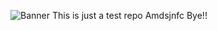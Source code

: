 ![Banner](https://github.com/CmpJR/tstRepo/assets/122615145/06d5d24c-5a4f-4498-bc7b-8936aeb01d3a)
This is just a test repo
Amdsjnfc
Bye!!
